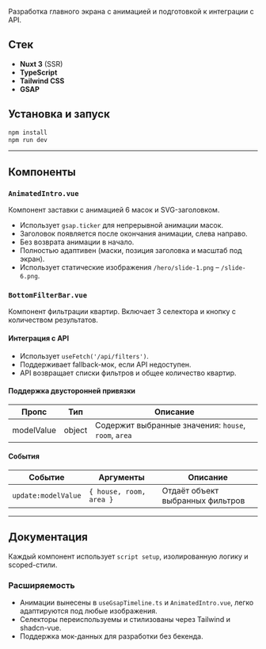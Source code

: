 Разработка главного экрана с анимацией и подготовкой к интеграции с API.

##  Стек

- **Nuxt 3** (SSR)
- **TypeScript**
- **Tailwind CSS**
- **GSAP**

##  Установка и запуск

```bash
npm install
npm run dev
```

---

##  Компоненты

### `AnimatedIntro.vue`

Компонент заставки с анимацией 6 масок и SVG-заголовком.

- Использует `gsap.ticker` для непрерывной анимации масок.
- Заголовок появляется после окончания анимации, слева направо.
- Без возврата анимации в начало.
- Полностью адаптивен (маски, позиция заголовка и масштаб под экран).
- Использует статические изображения `/hero/slide-1.png` – `/slide-6.png`.

### `BottomFilterBar.vue`

Компонент фильтрации квартир. Включает 3 селектора и кнопку с количеством результатов.

####  Интеграция с API

- Использует `useFetch('/api/filters')`.
- Поддерживает fallback-мок, если API недоступен.
- API возвращает списки фильтров и общее количество квартир.

####  Поддержка двусторонней привязки

| Пропс        | Тип     | Описание                              |
|--------------|---------|----------------------------------------|
| modelValue   | object  | Содержит выбранные значения: `house`, `room`, `area` |

####  События

| Событие            | Аргументы               | Описание                          |
|--------------------|-------------------------|-----------------------------------|
| `update:modelValue`| `{ house, room, area }` | Отдаёт объект выбранных фильтров |

---

##  Документация

Каждый компонент использует `script setup`, изолированную логику и scoped-стили.

### Расширяемость

- Анимации вынесены в `useGsapTimeline.ts` и `AnimatedIntro.vue`, легко адаптируются под любые изображения.
- Селекторы переиспользуемы и стилизованы через Tailwind и shadcn-vue.
- Поддержка мок-данных для разработки без бекенда.

## 
